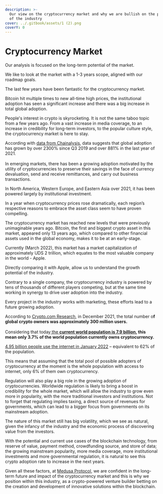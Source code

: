 ```yaml
---
description: >-
  Our view on the cryptocurrency market and why we are bullish on the potential
  of the industry
cover: ../.gitbook/assets/1 (2).png
coverY: 0
---
```


# Cryptocurrency Market

Our analysis is focused on the long-term potential of the market.

We like to look at the market with a 1-3 years scope, aligned with our roadmap goals.

The last few years have been fantastic for the cryptocurrency market.

Bitcoin hit multiple times to new all-time high prices, the institutional adoption has seen a significant increase and there was a big increase in total global adoption.

People's interest in crypto is skyrocketing. It is not the same taboo topic from a few years ago. From a vast increase in media coverage, to an increase in credibility for long-term investors, to the popular culture style, the cryptocurrency market is here to stay.

According with [data from Chainalysis](https://blog.chainalysis.com/reports/2021-global-crypto-adoption-index/), data suggests that global adoption has grown by over 2300% since Q3 2019 and over 881% in the last year of 2021. \
&#x20;\
In emerging markets, there has been a growing adoption motivated by the utility of cryptocurrencies to preserve their savings in the face of currency devaluation, send and receive remittances, and carry out business transactions.

In North America, Western Europe, and Eastern Asia over 2021, it has been powered largely by institutional investment.&#x20;

In a year when cryptocurrency prices rose dramatically, each region’s respective reasons to embrace the asset class seem to have proven compelling.

The cryptocurrency market has reached new levels that were previously unimaginable years ago. Bitcoin, the first and biggest crypto asset in this market, appeared only 13 years ago, which compared to other financial assets used in the global economy, makes it to be at an early-stage.

Currently (March 2022), this market has a market capitalization of approximately UDS 2 trillion, which equates to the most valuable company in the world - Apple.&#x20;

Directly comparing it with Apple, allow us to understand the growth potential of the industry.&#x20;

Contrary to a single company, the cryptocurrency industry is powered by tens of thousands of different players competing, but at the same time working in synergy to drive user adoption into the industry.

Every project in the industry works with marketing, these efforts lead to a future growing adoption.

According to [Crypto.com Research](https://finance.yahoo.com/news/global-crypto-users-reach-1-101646507.html), in December 2021, the total number o**f global crypto owners was approximately 300 million users.** \
\
Considering that today[ the **current world population is 7.9 billion**](https://www.worldometers.info/world-population/)**, this mean only 3.7% of the world population currently owns cryptocurrency.**&#x20;

[4.95 billion people use the internet in January 2022](https://datareportal.com/global-digital-overview) – equivalent to 62% of the population.&#x20;

This means that assuming that the total pool of possible adopters of cryptocurrency at the moment is the whole population with access to internet, only 6% of them own cryptocurrency.

Regulation will also play a big role in the growing adoption of cryptocurrencies. Worldwide regulation is likely to bring a boost in credibility for the whole market, which will allow the industry to grow even more in popularity, with the more traditional investors and institutions. Not to forget that regulating implies taxing, a direct source of revenues for governments, which can lead to a bigger focus from governments on its mainstream adoption.

The nature of this market still has big volatility, which we see as natural, given the infancy of the industry and the economic process of discovering value from the investors.

With the potential and current use cases of the blockchain technology, from reserve of value, payment method, crowdfunding source, and store of data; the growing mainstream popularity, more media coverage, more institutional investments and more governmental regulation, it is natural to see this crypto adoption rate to increase in the next years.&#x20;

Given all these factors, at [Medusa Protocol](https://medusaprotocol.com), we are confident in the long-term future and impact of the cryptocurrency market and this is why we position within this industry, as a crypto-powered venture builder betting on the creation and development of innovative solutions within the blockchain.
